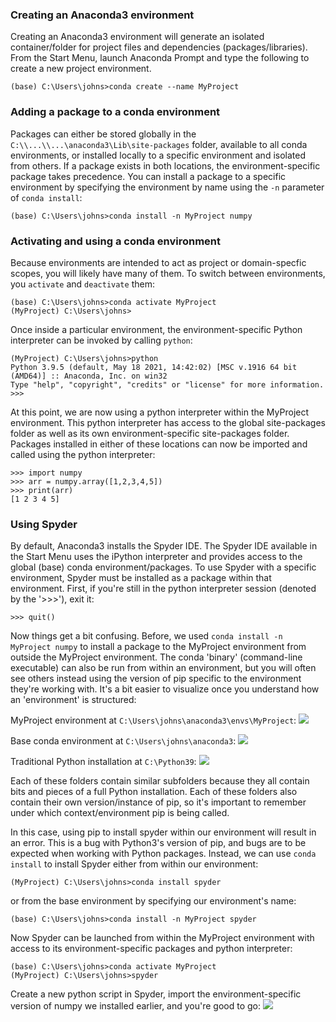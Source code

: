 ### Creating an Anaconda3 environment

Creating an Anaconda3 environment will generate an isolated container/folder for project files and dependencies (packages/libraries). From the Start Menu, launch Anaconda Prompt and type the following to create a new project environment.

`(base) C:\Users\johns>conda create --name MyProject`

### Adding a package to a conda environment
Packages can either be stored globally in the `C:\\...\\...\anaconda3\Lib\site-packages` folder, available to all conda environments, or installed locally to a specific environment and isolated from others. If a package exists in both locations, the environment-specific package takes precedence. You can install a package to a specific environment by specifying the environment by name using the `-n` parameter of `conda install`:

`(base) C:\Users\johns>conda install -n MyProject numpy`

### Activating and using a conda environment
Because environments are intended to act as project or domain-specfic scopes, you will likely have many of them. To switch between environments, you `activate` and `deactivate` them:

```
(base) C:\Users\johns>conda activate MyProject
(MyProject) C:\Users\johns>
```

Once inside a particular environment, the environment-specific Python interpreter can be invoked by calling `python`:

```
(MyProject) C:\Users\johns>python
Python 3.9.5 (default, May 18 2021, 14:42:02) [MSC v.1916 64 bit (AMD64)] :: Anaconda, Inc. on win32
Type "help", "copyright", "credits" or "license" for more information.
>>>
```

At this point, we are now using a python interpreter within the MyProject environment. This python interpreter has access to the global site-packages folder as well as its own environment-specific site-packages folder. Packages installed in either of these locations can now be imported and called using the python interpreter:

```
>>> import numpy
>>> arr = numpy.array([1,2,3,4,5])
>>> print(arr)
[1 2 3 4 5]
```

### Using Spyder
By default, Anaconda3 installs the Spyder IDE. The Spyder IDE available in the Start Menu uses the iPython interpreter and provides access to the global (base) conda environment/packages. To use Spyder with a specific environment, Spyder must be installed as a package within that environment. First, if you're still in the python interpreter session (denoted by the '>>>'), exit it:

`>>> quit()`

Now things get a bit confusing. Before, we used `conda install -n MyProject numpy` to install a package to the MyProject environment from outside the MyProject environment. The conda 'binary' (command-line executable) can also be run from within an environment, but you will often see others instead using the version of pip specific to the environment they're working with. It's a bit easier to visualize once you understand how an 'environment' is structured:

MyProject environment at `C:\Users\johns\anaconda3\envs\MyProject`:
![](https://i.imgur.com/QQBpwcU.png)

Base conda environment at `C:\Users\johns\anaconda3`:
![](https://i.imgur.com/5DvjjJU.png)

Traditional Python installation at `C:\Python39`:
![](https://i.imgur.com/mGqOCXM.png)

Each of these folders contain similar subfolders because they all contain bits and pieces of a full Python installation. Each of these folders also contain their own version/instance of pip, so it's important to remember under which context/environment pip is being called.

In this case, using pip to install spyder within our environment will result in an error. This is a bug with Python3's version of pip, and bugs are to be expected when working with Python packages. Instead, we can use `conda install` to install Spyder either from within our environment:

`(MyProject) C:\Users\johns>conda install spyder`

or from the base environment by specifying our environment's name:

`(base) C:\Users\johns>conda install -n MyProject spyder`

Now Spyder can be launched from within the MyProject environment with access to its environment-specific packages and python interpreter:

```
(base) C:\Users\johns>conda activate MyProject
(MyProject) C:\Users\johns>spyder
```

Create a new python script in Spyder, import the environment-specific version of numpy we installed earlier, and you're good to go:
![](https://i.imgur.com/ZK48WqO.png)